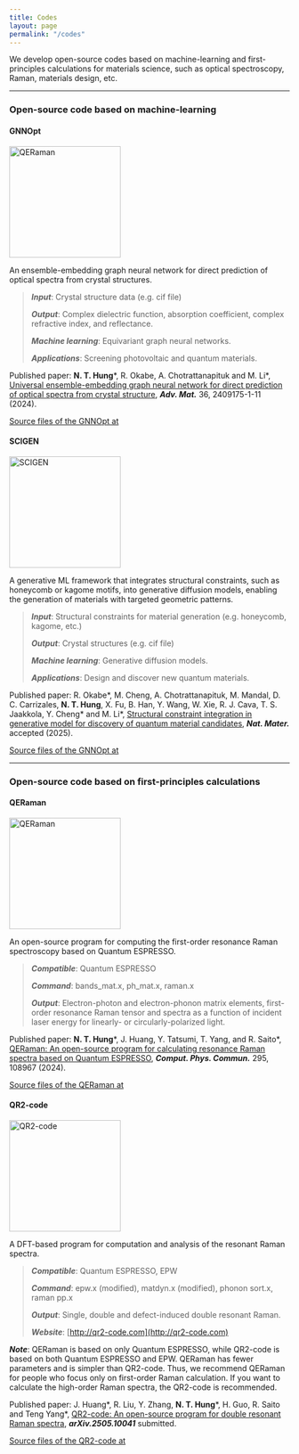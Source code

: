 ```yaml
---
title: Codes
layout: page
permalink: "/codes"
---
```


We develop open-source codes based on machine-learning and first-principles calculations for materials science, such as optical spectroscopy, Raman, materials design, etc. 

---

### Open-source code based on machine-learning

#### GNNOpt
<img src="{{site.baseurl}}/assets/images/GNNOpt.jpg" alt="QERaman" style="height: 200px"/>

An ensemble-embedding graph neural network for direct prediction of optical spectra from crystal structures.

>***Input***: Crystal structure data (e.g. cif file)  
>
>***Output***: Complex dielectric function, absorption coefficient, complex refractive index, and reflectance.
>
>***Machine learning***: Equivariant graph neural networks.
>
>***Applications***: Screening photovoltaic and quantum materials.

Published paper: **N. T. Hung**\*, R. Okabe, A. Chotrattanapituk and M. Li\*, [Universal ensemble-embedding graph neural network for direct prediction of optical spectra from crystal structure](https://doi.org/10.1002/adma.202409175), ***Adv. Mat.*** 36, 2409175-1-11 (2024).

<p><a target="_blank" href="https://github.com/nguyen-group/GNNOpt" class="btn btn-success">Source files of the GNNOpt at <i class="fab fa-github"></i></a></p>

#### SCIGEN
<img src="{{site.baseurl}}/assets/images/scigen_logo.png" alt="SCIGEN" style="height: 200px"/>

A generative ML framework that integrates structural constraints, such as honeycomb or kagome motifs, into generative diffusion models, enabling the generation of materials with targeted geometric patterns.

>***Input***: Structural constraints for material generation (e.g. honeycomb, kagome, etc.)  
>
>***Output***: Crystal structures (e.g. cif file) 
>
>***Machine learning***: Generative diffusion models.
>
>***Applications***: Design and discover new quantum materials.

Published paper: R. Okabe\*, M. Cheng, A. Chotrattanapituk, M. Mandal, D. C. Carrizales, **N. T. Hung**, X. Fu, B. Han, Y. Wang, W. Xie, R. J. Cava, T. S. Jaakkola, Y. Cheng\* and M. Li\*, [Structural constraint integration in generative model for discovery of quantum material candidates](https://doi.org/10.48550/arXiv.2407.04557), ***Nat. Mater.*** accepted (2025).

<p><a target="_blank" href="https://github.com/RyotaroOKabe/SCIGEN" class="btn btn-success">Source files of the GNNOpt at <i class="fab fa-github"></i></a></p>

---

### Open-source code based on first-principles calculations

#### QERaman
<img src="{{site.baseurl}}/assets/images/QERaman-logo.png" alt="QERaman" style="height: 200px"/>

An open-source program for computing the first-order resonance Raman spectroscopy based on Quantum ESPRESSO.

>***Compatible***: Quantum ESPRESSO
>
>***Command***: bands_mat.x, ph_mat.x, raman.x
>
>***Output***: Electron-photon and electron-phonon matrix elements, first-order resonance Raman tensor and spectra as a function of incident laser energy for linearly- or circularly-polarized light.

Published paper: **N. T. Hung**\*, J. Huang, Y. Tatsumi, T. Yang, and R. Saito\*, [QERaman: An open-source program for calculating resonance Raman spectra based on Quantum ESPRESSO](https://doi.org/10.1016/j.cpc.2023.108967), ***Comput. Phys. Commun.*** 295, 108967 (2024).

<p><a target="_blank" href="https://github.com/nguyen-group/QERaman" class="btn btn-success">Source files of the QERaman at <i class="fab fa-github"></i></a></p>

#### QR2-code
<img src="{{site.baseurl}}/assets/images/QR2-code-logo.jpg" alt="QR2-code" style="height: 200px"/>

A DFT-based program for computation and analysis of the resonant Raman spectra.

>***Compatible***: Quantum ESPRESSO, EPW
>
>***Command***: epw.x (modified), matdyn.x (modified), phonon sort.x, raman pp.x
>
>***Output***: Single, double and defect-induced double resonant Raman.
>
>***Website***: [http://qr2-code.com](http://qr2-code.com)

***Note***: QERaman is based on only Quantum ESPRESSO, while QR2-code is based on both Quantum ESPRESSO and EPW. QERaman has fewer parameters and is simpler than QR2-code. Thus, we recommend QERaman for people who focus only on first-order Raman calculation. If you want to calculate the high-order Raman spectra, the QR2-code is recommended.

Published paper: J. Huang\*, R. Liu, Y. Zhang, **N. T. Hung**\*, H. Guo, R. Saito and Teng Yang\*, [QR2-code: An open-source program for double resonant Raman spectra](https://doi.org/10.48550/arXiv.2505.10041), ***arXiv.2505.10041*** submitted.

<p><a target="_blank" href="https://github.com/JoeyyHuang/QR2-code" class="btn btn-success">Source files of the QR2-code at <i class="fab fa-github"></i></a></p>